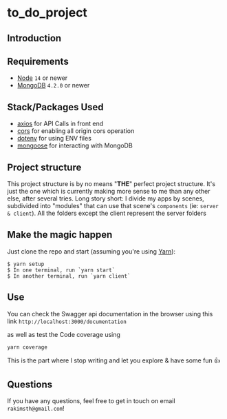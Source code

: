 # to_do_project

## Introduction

## Requirements

- [Node](https://nodejs.org) `14` or newer
- [MongoDB]() `4.2.0` or newer

## Stack/Packages Used

- [axios]() for API Calls in front end
- [cors]() for enabling all origin cors operation
- [dotenv]() for using ENV files
- [mongoose]() for interacting with MongoDB

## Project structure

This project structure is by no means "**THE**" perfect project structure. It's just the one which is currently making more sense to me than any other else, after several tries. Long story short: I divide my apps by scenes, subdivided into "modules" that can use that scene's `components` (ie: `server & client`). All the folders except the client represent the server folders

## Make the magic happen

Just clone the repo and start (assuming you're using [Yarn](https://yarnpkg.com)):

```shell
$ yarn setup
$ In one terminal, run `yarn start`
$ In another terminal, run `yarn client`
```

## Use

You can check the Swagger api documentation in the browser using this link `http://localhost:3000/documentation`

as well as test the Code coverage using

`yarn coverage`

This is the part where I stop writing and let you explore & have some fun 👍

## Questions

If you have any questions, feel free to get in touch on email `rakimsth@gmail.com`!
